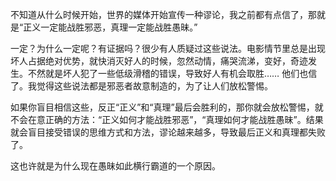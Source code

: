 不知道从什么时候开始，世界的媒体开始宣传一种谬论，我之前都有点信了，那就是“正义一定能战胜邪恶，真理一定能战胜愚昧。”

一定？为什么一定呢？有证据吗？很少有人质疑过这些说法。电影情节里总是出现坏人占据绝对优势，就快消灭好人的时候，忽然动情，痛哭流涕，变好，奇迹发生。不然就是坏人犯了一些低级滑稽的错误，导致好人有机会取胜…… 他们也信了。我觉得这些说法都是邪恶者故意制造的，为了让人们放松警惕。

如果你盲目相信这些，反正“正义”和“真理”最后会胜利的，那你就会放松警惕，就不会在意正确的方法：“正义如何才能战胜邪恶”，“真理如何才能战胜愚昧”。结果就会盲目接受错误的思维方式和方法，谬论越来越多，导致最后正义和真理都失败了。

这也许就是为什么现在愚昧如此横行霸道的一个原因。

